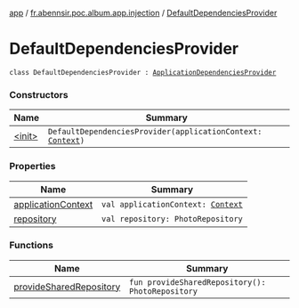 [app](../../index.md) / [fr.abennsir.poc.album.app.injection](../index.md) / [DefaultDependenciesProvider](./index.md)

# DefaultDependenciesProvider

`class DefaultDependenciesProvider : `[`ApplicationDependenciesProvider`](../-application-dependencies-provider/index.md)

### Constructors

| Name | Summary |
|---|---|
| [&lt;init&gt;](-init-.md) | `DefaultDependenciesProvider(applicationContext: `[`Context`](https://developer.android.com/reference/android/content/Context.html)`)` |

### Properties

| Name | Summary |
|---|---|
| [applicationContext](application-context.md) | `val applicationContext: `[`Context`](https://developer.android.com/reference/android/content/Context.html) |
| [repository](repository.md) | `val repository: PhotoRepository` |

### Functions

| Name | Summary |
|---|---|
| [provideSharedRepository](provide-shared-repository.md) | `fun provideSharedRepository(): PhotoRepository` |
